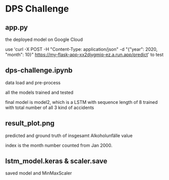 # DPS Challenge

## app.py

the deployed model on Google Cloud

use 'curl -X POST -H "Content-Type: application/json" -d "{\"year\": 2020, \"month\": 10}" https://my-flask-app-xx2djygmiq-ez.a.run.app/predict' to test

## dps-challenge.ipynb

data load and pre-process

all the models trained and tested

final model is model2, which is a LSTM with sequence length of 8 trained with total number of all 3 kind of accidents

## result_plot.png

predicted and ground truth of insgesamt Alkoholunfälle value

index is the month number counted from Jan 2000.

## lstm_model.keras & scaler.save

saved model and MinMaxScaler
